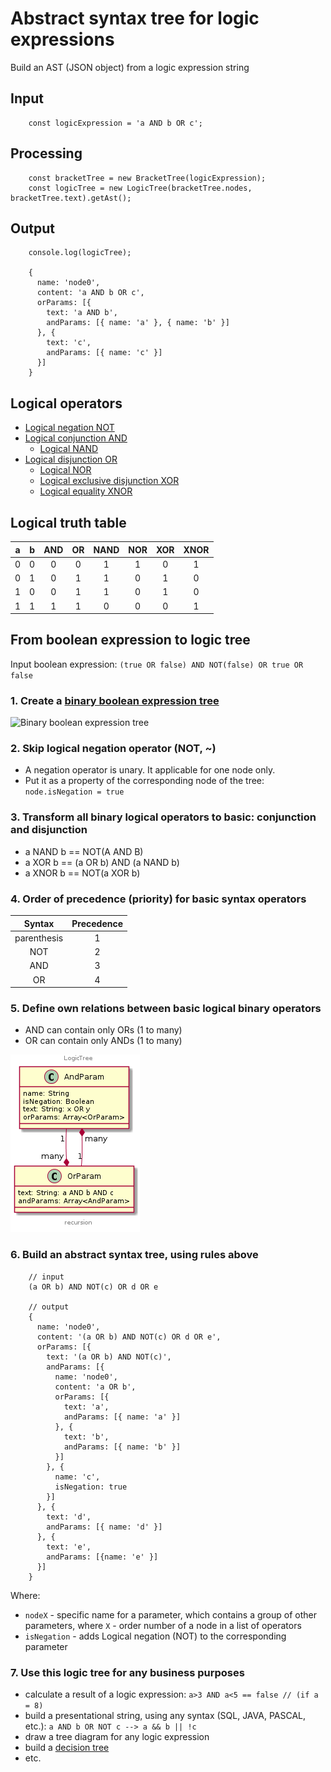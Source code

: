 #  Abstract syntax tree for logic expressions

Build an AST (JSON object) from a logic expression string

## Input

```
    const logicExpression = 'a AND b OR c';
```

## Processing

```
    const bracketTree = new BracketTree(logicExpression);
    const logicTree = new LogicTree(bracketTree.nodes, bracketTree.text).getAst();
```

## Output

```
    console.log(logicTree);
    
    {
      name: 'node0',
      content: 'a AND b OR c',
      orParams: [{
        text: 'a AND b',
        andParams: [{ name: 'a' }, { name: 'b' }]
      }, {
        text: 'c',
        andParams: [{ name: 'c' }]
      }]
    }
```


## Logical operators

- [Logical negation NOT](https://en.wikipedia.org/wiki/Negation)
- [Logical conjunction AND](https://en.wikipedia.org/wiki/Logical_conjunction)
  - [Logical NAND](https://en.wikipedia.org/wiki/Sheffer_stroke)
- [Logical disjunction OR](https://en.wikipedia.org/wiki/Logical_disjunction)
  - [Logical NOR](https://en.wikipedia.org/wiki/Logical_NOR)
  - [Logical exclusive disjunction XOR](https://en.wikipedia.org/wiki/Exclusive_or)
  - [Logical equality XNOR](https://en.wikipedia.org/wiki/Logical_equality)

## Logical truth table

| a | b | AND | OR  | NAND| NOR | XOR | XNOR|
|---|---|:---:|:---:|:---:|:---:|:---:|:---:|
| 0 | 0 |  0  |  0  |  1  |  1  |  0  |  1  |
| 0 | 1 |  0  |  1  |  1  |  0  |  1  |  0  |
| 1 | 0 |  0  |  1  |  1  |  0  |  1  |  0  |
| 1 | 1 |  1  |  1  |  0  |  0  |  0  |  1  |

## From boolean expression to logic tree

Input boolean expression: `(true OR false) AND NOT(false) OR true OR false`

### 1. Create a [binary boolean expression tree](https://en.wikipedia.org/wiki/Binary_expression_tree)

![Binary boolean expression tree](https://upload.wikimedia.org/wikipedia/commons/a/a1/Exp-tree-ex-13.svg)

### 2. Skip logical negation operator (NOT, ~)

- A negation operator is unary. It applicable for one node only.
- Put it as a property of the corresponding node of the tree: `node.isNegation = true`

### 3. Transform all binary logical operators to basic: conjunction and disjunction

- a NAND b == NOT(A AND B)
- a XOR b  == (a OR b) AND (a NAND b)
- a XNOR b == NOT(a XOR b)


### 4. Order of precedence (priority) for basic syntax operators

|   Syntax  | Precedence |
|:---------:|:----------:|
|parenthesis|      1     |
|     NOT   |      2     |
|     AND   |      3     |
|     OR    |      4     |


### 5. Define own relations between basic logical binary operators

- AND can contain only ORs (1 to many)
- OR can contain only ANDs (1 to many)

![Logic tree relationship](./docs/and-or.png)


### 6. Build an abstract syntax tree, using rules above

```
    // input
    (a OR b) AND NOT(c) OR d OR e

    // output
    {
      name: 'node0',
      content: '(a OR b) AND NOT(c) OR d OR e',
      orParams: [{
        text: '(a OR b) AND NOT(c)',
        andParams: [{
          name: 'node0',
          content: 'a OR b',
          orParams: [{
            text: 'a',
            andParams: [{ name: 'a' }]
          }, {
            text: 'b',
            andParams: [{ name: 'b' }]
          }]
        }, {
          name: 'c',
          isNegation: true
        }]
      }, {
        text: 'd',
        andParams: [{ name: 'd' }]
      }, {
        text: 'e',
        andParams: [{name: 'e' }]
      }]
    }
```

Where:

- `nodeX` - specific name for a parameter, which contains a group of other parameters, where `X` - order number of a node in a list of operators
- `isNegation` - adds Logical negation (NOT) to the corresponding parameter

### 7. Use this logic tree for any business purposes

- calculate a result of a logic expression: `a>3 AND a<5 == false // (if a = 8)`
- build a presentational string, using any syntax (SQL, JAVA, PASCAL, etc.): `a AND b OR NOT c --> a && b || !c`
- draw a tree diagram for any logic expression
- build a [decision tree](https://en.wikipedia.org/wiki/Decision_tree)
- etc.
